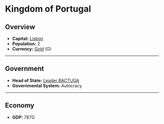 # Kingdom of Portugal

## Overview

- **Capital:** [Lisbon](Lisbon)
- **Population:** 2
- **Currency:** [Gold](Gold) (G)

---

## Government

- **Head of State:** [Leader BACTUGA](BACTUGA)
- **Governmental System:** Autocracy

---

## Economy

- **GDP:** <!-- GDP -->787G